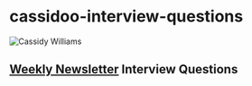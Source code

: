# cassidoo-interview-questions
![Cassidy Williams](https://cassidoo.co/img/face10.jpg)

## [Weekly Newsletter](https://cassidoo.co/newsletter/) Interview Questions
